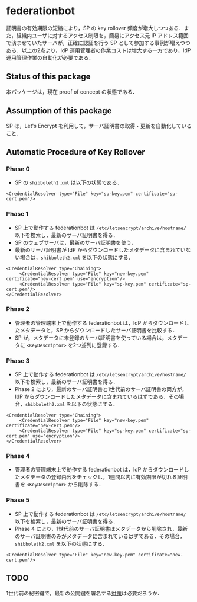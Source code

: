 # federationbot

証明書の有効期限の短縮により，SP の key rollover 頻度が増大しつつある．また，組織内ユーザに対するアクセス制限を，簡易にアクセス元 IP アドレス範囲で済ませていたサーバが，正確に認証を行う SP として参加する事例が増えつつある．以上の2点より，IdP 運用管理者の作業コストは増大する一方であり，IdP 運用管理作業の自動化が必要である．

## Status of this package

本パッケージは，現在 proof of concept の状態である．

## Assumption of this package

SP は，Let's Encrypt を利用して，サーバ証明書の取得・更新を自動化していること．

## Automatic Procedure of Key Rollover

### Phase 0

* SP の `shibboleth2.xml` は以下の状態である．

```
<CredentialResolver type="File" key="sp-key.pem" certificate="sp-cert.pem"/>
```

### Phase 1

* SP 上で動作する federationbot は `/etc/letsencrypt/archive/hostname/` 以下を検索し，最新のサーバ証明書を得る．
* SP のウェブサーバは，最新のサーバ証明書を使う，
* 最新のサーバ証明書が IdP からダウンロードしたメタデータに含まれていない場合は，`shibboleth2.xml` を以下の状態にする．

```
<CredentialResolver type="Chaining">
     <CredentialResolver type="File" key="new-key.pem" certificate="new-cert.pem" use="encryption"/>
     <CredentialResolver type="File" key="sp-key.pem" certificate="sp-cert.pem"/>
</CredentialResolver>
```

### Phase 2

* 管理者の管理端末上で動作する federationbot は，IdP からダウンロードしたメタデータと，SP からダウンロードしたサーバ証明書を比較する．
* SP が，メタデータに未登録のサーバ証明書を使っている場合は，メタデータに `<KeyDescriptor>` を2つ並列に登録する．

### Phase 3

* SP 上で動作する federationbot は `/etc/letsencrypt/archive/hostname/` 以下を検索し，最新のサーバ証明書を得る．
* Phase 2 により，最新のサーバ証明書と1世代前のサーバ証明書の両方が，IdP からダウンロードしたメタデータに含まれているはずである．その場合，`shibboleth2.xml` を以下の状態にする．

```
<CredentialResolver type="Chaining">
     <CredentialResolver type="File" key="new-key.pem" certificate="new-cert.pem"/>
     <CredentialResolver type="File" key="sp-key.pem" certificate="sp-cert.pem" use="encryption"/>
</CredentialResolver>
```

### Phase 4

* 管理者の管理端末上で動作する federationbot は，IdP からダウンロードしたメタデータの登録内容をチェックし，1週間以内に有効期限が切れる証明書を `<KeyDescriptor>` から削除する．

### Phase 5

* SP 上で動作する federationbot は `/etc/letsencrypt/archive/hostname/` 以下を検索し，最新のサーバ証明書を得る．
* Phase 4 により，1世代前のサーバ証明書はメタデータから削除され，最新のサーバ証明書のみがメタデータに含まれているはずである．その場合，`shibboleth2.xml` を以下の状態にする．

```
<CredentialResolver type="File" key="new-key.pem" certificate="new-cert.pem"/>
```


## TODO

1世代前の秘密鍵で，最新の公開鍵を署名する[対策](https://eclipsesource.com/blogs/2016/09/07/tutorial-code-signing-and-verification-with-openssl/)は必要だろうか．
